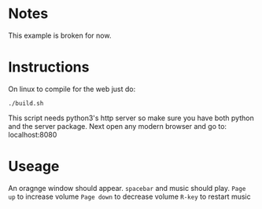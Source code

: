 # Notes
This example is broken for now.

# Instructions
On linux to compile for the web just do:
```
./build.sh
```
This script needs python3's http server so make sure you have both python and the server package. 
Next open any modern browser and go to: localhost:8080

# Useage
An  oragnge window should appear. 
`spacebar` and music should play.
`Page up` to increase volume
`Page down` to decrease volume
`R-key` to restart music
